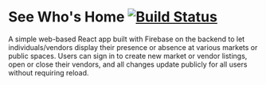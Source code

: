 See Who's Home [![Build Status](https://travis-ci.com/stephenobaker/see-whos-home.svg?branch=master)](https://travis-ci.com/stephenobaker/see-whos-home)
=====

A simple web-based React app built with Firebase on the backend to let individuals/vendors display their presence or absence at various markets or public spaces. Users can sign in to create new market or vendor listings, open or close their vendors, and all changes update publicly for all users without requiring reload.


